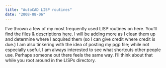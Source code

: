 ```yaml
---
title: "AutoCAD LISP routines"
date: "2008-08-06"
---
```


I’ve thrown a few of my most frequently used LISP routines on here. You’ll find the files & descriptions [here](http://scenic-shop.com/ss/ss/CAD/LISPs.html "aCAD LISPs"). I will be adding more as I clean them up and determine where I acquired them (so I can give credit where credit is due.) I am also tinkering with the idea of posting my pgp file; while not especially useful, I am always interested to see what shortcuts other people use. Perhaps someone out there feels the same way. I’ll think about that while you root around in the LISPs directory.

